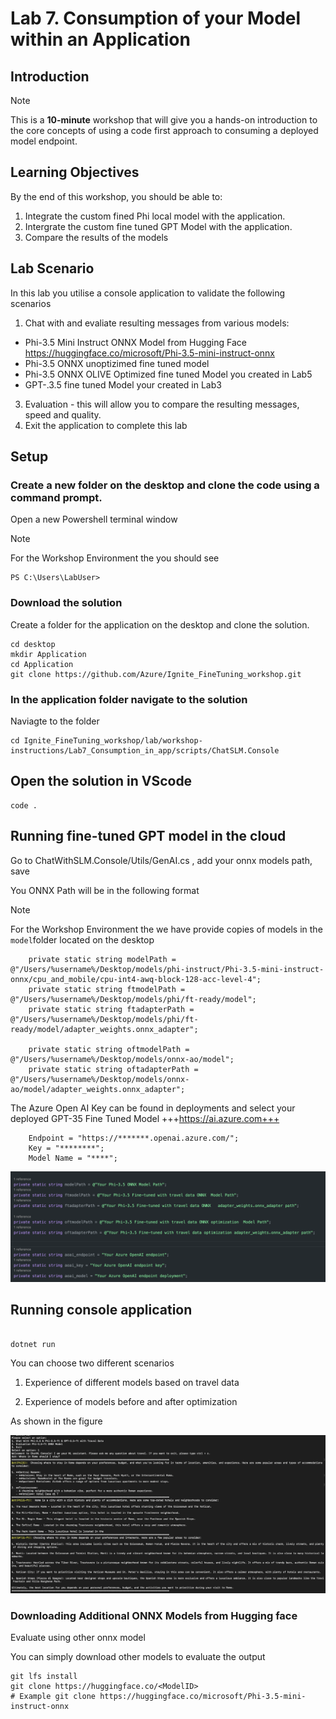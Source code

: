 # Lab 7. Consumption of your Model within an Application 

## Introduction

> [!NOTE]
>This is a **10-minute** workshop that will give you a hands-on introduction to the core concepts of using a code first approach to consuming a deployed model endpoint.

## Learning Objectives

By the end of this workshop, you should be able to:
1. Integrate the custom fined Phi local model with the application.
1. Intergrate the custom fine tuned GPT Model with the application.
2. Compare the results of the models

## Lab Scenario
In this lab you utilise a console application to validate the following scenarios 
1. Chat with and evaliate resulting messages from various models:
- Phi-3.5 Mini Instruct ONNX Model from Hugging Face https://huggingface.co/microsoft/Phi-3.5-mini-instruct-onnx
- Phi-3.5 ONNX unoptizimed fine tuned model  
- Phi-3.5 ONNX OLIVE Optimized fine tuned Model you created in Lab5
- GPT-.3.5 fine tuned Model your created in Lab3
3. Evaluation - this will allow you to compare the resulting messages, speed and quality.
4. Exit the application to complete this lab 

## Setup 

### Create a new folder on the desktop and clone the code using a command prompt.

Open a new Powershell terminal window


> [!NOTE]
> For the Workshop Environment the you should see

``` 
PS C:\Users\LabUser>
```

### Download the solution 

Create a folder for the application on the desktop and clone the solution. 

```
cd desktop
mkdir Application
cd Application
git clone https://github.com/Azure/Ignite_FineTuning_workshop.git
```

### In the application folder navigate to the solution 

Naviagte to the folder 
```
cd Ignite_FineTuning_workshop/lab/workshop-instructions/Lab7_Consumption_in_app/scripts/ChatSLM.Console
```

## Open the solution in VScode 

```
code .
```

## Running fine-tuned GPT model in the cloud 

Go to ChatWithSLM.Console/Utils/GenAI.cs , add your onnx models path, save

You ONNX Path will be in the following format


> [!NOTE]
> For the Workshop Environment the we have provide copies of models in the `model`folder located on the desktop 

```
    private static string modelPath = @"/Users/%username%/Desktop/models/phi-instruct/Phi-3.5-mini-instruct-onnx/cpu_and_mobile/cpu-int4-awq-block-128-acc-level-4";
    private static string ftmodelPath = @"/Users/%username%/Desktop/models/phi/ft-ready/model";
    private static string ftadapterPath = @"/Users/%username%/Desktop/models/phi/ft-ready/model/adapter_weights.onnx_adapter";

    private static string oftmodelPath = @"/Users/%username%/Desktop/models/onnx-ao/model";
    private static string oftadapterPath = @"/Users/%username%/Desktop/models/onnx-ao/model/adapter_weights.onnx_adapter";
```
The Azure Open AI Key can be found in deployments and select your deployed GPT-35 Fine Tuned Model +++https://ai.azure.com+++

```
    Endpoint = "https://*******.openai.azure.com/";
    Key = "********";
    Model Name = "****";

``` 

![location](./images/location.png)


## Running console application


```

dotnet run

```

You can choose two different scenarios

1. Experience of different models based on travel data

2. Experience of models before and after optimization

As shown in the figure


![result](./images/result.png)


### Downloading Additional ONNX Models from Hugging face 

Evaluate using other onnx model 

You can simply download other models to evaluate the output
```
git lfs install
git clone https://huggingface.co/<ModelID>
# Example git clone https://huggingface.co/microsoft/Phi-3.5-mini-instruct-onnx
```
